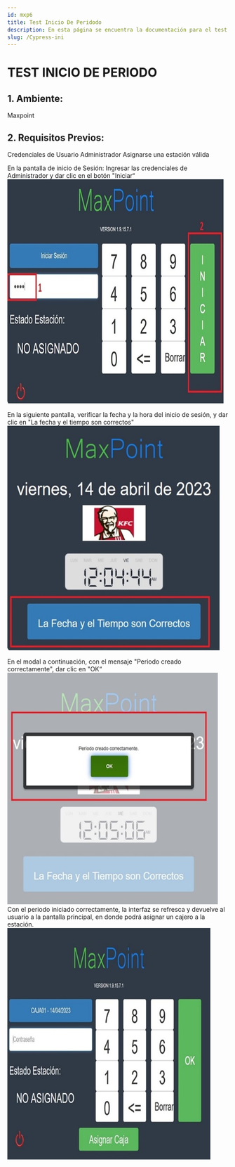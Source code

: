 ```yaml
---
id: mxp6
title: Test Inicio De Peridodo 
description: En esta página se encuentra la documentación para el test de inicio de periodo 
slug: /Cypress-ini
---
```


# TEST INICIO DE PERIODO 
 ## 1. Ambiente:
  Maxpoint
## 2. Requisitos Previos:
 Credenciales de Usuario Administrador
  Asignarse una estación válida

  En la pantalla de inicio de Sesión: 
 Ingresar las credenciales de Administrador y dar clic en el botón "Iniciar“
 ![ejemplo](../img/29.jpg)

 En la siguiente pantalla, verificar la fecha y la hora del inicio de sesión, y dar clic en "La fecha y el tiempo son correctos" 
![ejemplo](../img/30.jpg)

 En el modal a continuación, con el mensaje "Periodo creado correctamente", dar clic en "OK“
![ejemplo](../img/31.jpg)
 Con el periodo iniciado correctamente, la interfaz se refresca y devuelve al usuario a la pantalla principal, en donde podrá asignar un cajero a la estación.
![ejemplo](../img/32.jpg)




